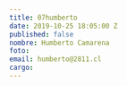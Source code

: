 ```yaml
---
title: 07humberto
date: 2019-10-25 18:05:00 Z
published: false
nombre: Humberto Camarena
foto: 
email: humberto@2811.cl
cargo: 
---
```


